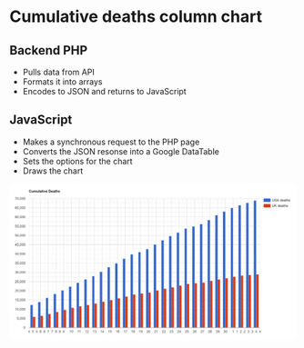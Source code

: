  # Cumulative deaths column chart
 ## Backend PHP
 - Pulls data from API
 - Formats it into arrays
 - Encodes to JSON and returns to JavaScript
 
 ## JavaScript
 - Makes a synchronous request to the PHP page
 - Converts the JSON resonse into a Google DataTable
 - Sets the options for the chart
 - Draws the chart
 
 
 ![Example of a chart of the cumulative deaths in UK and USA from COVID-19](cumulative-deaths-column-chart.PNG)
 

